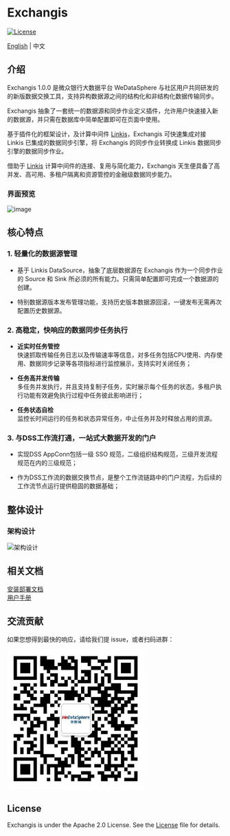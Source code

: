 # Exchangis

[![License](https://img.shields.io/badge/license-Apache%202-4EB1BA.svg)](https://www.apache.org/licenses/LICENSE-2.0.html)

[English](README.md) | 中文  

## 介绍

Exchangis 1.0.0 是微众银行大数据平台 WeDataSphere 与社区用户共同研发的的新版数据交换工具，支持异构数据源之间的结构化和非结构化数据传输同步。

Exchangis 抽象了一套统一的数据源和同步作业定义插件，允许用户快速接入新的数据源，并只需在数据库中简单配置即可在页面中使用。

基于插件化的框架设计，及计算中间件 [Linkis](https://github.com/apache/incubator-linkis)，Exchangis 可快速集成对接 Linkis 已集成的数据同步引擎，将 Exchangis 的同步作业转换成 Linkis 数据同步引擎的数据同步作业。

借助于 [Linkis](https://github.com/apache/incubator-linkis) 计算中间件的连接、复用与简化能力，Exchangis 天生便具备了高并发、高可用、多租户隔离和资源管控的金融级数据同步能力。

### 界面预览

![image](https://user-images.githubusercontent.com/27387830/171488936-2cea3ee9-4ef7-4309-93e1-e3b697bd3be1.png)

## 核心特点

### 1. 轻量化的数据源管理  

- 基于 Linkis DataSource，抽象了底层数据源在 Exchangis 作为一个同步作业的 Source 和 Sink 所必须的所有能力。只需简单配置即可完成一个数据源的创建。

- 特别数据源版本发布管理功能，支持历史版本数据源回滚，一键发布无需再次配置历史数据源。


### 2.  高稳定，快响应的数据同步任务执行

- **近实时任务管控**  
快速抓取传输任务日志以及传输速率等信息，对多任务包括CPU使用、内存使用、数据同步记录等各项指标进行监控展示，支持实时关闭任务；  

- **任务高并发传输**  
多任务并发执行，并且支持复制子任务，实时展示每个任务的状态，多租户执行功能有效避免执行过程中任务彼此影响进行；

- **任务状态自检**  
监控长时间运行的任务和状态异常任务，中止任务并及时释放占用的资源。  


### 3.  与DSS工作流打通，一站式大数据开发的门户

- 实现DSS AppConn包括一级 SSO 规范，二级组织结构规范，三级开发流程规范在内的三级规范；

- 作为DSS工作流的数据交换节点，是整个工作流链路中的门户流程，为后续的工作流节点运行提供稳固的数据基础；

## 整体设计

### 架构设计

![架构设计](https://user-images.githubusercontent.com/27387830/173026793-f1475803-9f85-4478-b566-1ad1d002cd8a.png)


## 相关文档
[安装部署文档](https://github.com/WeBankFinTech/Exchangis/blob/dev-1.0.0/docs/zh_CN/ch1/exchangis_deploy_cn.md)  
[用户手册](https://github.com/WeBankFinTech/Exchangis/blob/dev-1.0.0/docs/zh_CN/ch1/exchangis_user_manual_cn.md)

## 交流贡献

如果您想得到最快的响应，请给我们提 issue，或者扫码进群：

![communication](images/zh_CN/ch1/communication.png)

## License

Exchangis is under the Apache 2.0 License. See the [License](./LICENSE) file for details.
